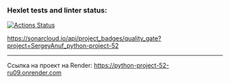 ### Hexlet tests and linter status:
[![Actions Status](https://github.com/SergeyAnuf/python-project-52/actions/workflows/hexlet-check.yml/badge.svg)](https://github.com/SergeyAnuf/python-project-52/actions)

https://sonarcloud.io/api/project_badges/quality_gate?project=SergeyAnuf_python-project-52
__________________________________________________________________________
Ссылка на проект на Render:
https://python-project-52-ru09.onrender.com
